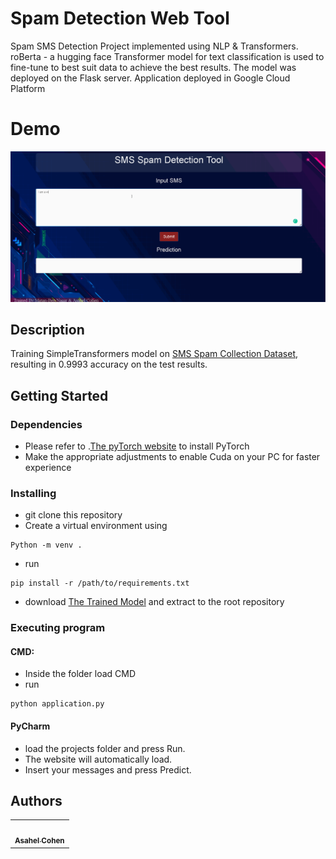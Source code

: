 # Spam Detection Web Tool

Spam SMS Detection Project implemented using NLP & Transformers. roBerta - a hugging face Transformer model for text classification is used to fine-tune to best suit data to achieve the best results. The model was deployed on the Flask server. Application deployed in Google Cloud Platform

# Demo

![Alt text](record.gif)

## Description

Training SimpleTransformers model on [SMS Spam Collection Dataset](https://www.kaggle.com/datasets/uciml/sms-spam-collection-dataset), resulting in 0.9993 accuracy on the test results. 

## Getting Started

### Dependencies

* Please refer to .[The pyTorch website](https://pytorch.org/get-started/locally/) to install PyTorch
* Make the appropriate adjustments to enable Cuda on your PC for faster experience 

### Installing

* git clone this repository
* Create a virtual environment using 
```
Python -m venv .
```
* run 
```
pip install -r /path/to/requirements.txt
```
* download [The Trained Model](https://drive.google.com/file/d/1mI19Mb4IQC4ScndHirmGIKyn6EXI9Swu/view?usp=sharing) and extract to the root repository

### Executing program

#### CMD:
* Inside the folder load CMD
* run 
```
python application.py
```
#### PyCharm
* load the projects folder and press Run.
* The website will automatically load.
* Insert your messages and press Predict.


## Authors

<!-- ALL-CONTRIBUTORS-LIST:START - Do not remove or modify this section -->
<!-- prettier-ignore-start -->
<!-- markdownlint-disable -->
<table>
  <tr>
    <td align="center"><a href="https://github.com/asahelcohen/"><img src="https://avatars.githubusercontent.com/u/73488196?v=4" width="100px;" alt=""/><br /><sub><b>Asahel Cohen</b></sub></a><br /> </td>
  </tr>
</table>
